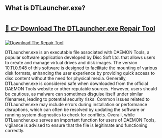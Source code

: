 ## What is DTLauncher.exe? 

# <h2><a href="https://exedetect.com/download.php?DTLauncher.exe">🔗 👉 Download The DTLauncher.exe Repair Tool</a></h2>

[![Download The Repair Tool](https://exedetect.com/download-button.jpg)](https://exedetect.com/download.php?DTLauncher.exe)

DTLauncher.exe is an executable file associated with DAEMON Tools, a popular software application developed by Disc Soft Ltd. that allows users to create and manage virtual drives and disk images. The version 10.11.0.948 of this software is designed to facilitate the mounting of various disk formats, enhancing the user experience by providing quick access to disc content without the need for physical media. Generally, DTLauncher.exe is considered safe when downloaded from the official DAEMON Tools website or other reputable sources. However, users should be cautious, as malware can sometimes disguise itself under similar filenames, leading to potential security risks. Common issues related to DTLauncher.exe may include errors during installation or performance disruptions, which can often be resolved by updating the software or running system diagnostics to check for conflicts. Overall, while DTLauncher.exe serves an important function for users of DAEMON Tools, vigilance is advised to ensure that the file is legitimate and functioning correctly.